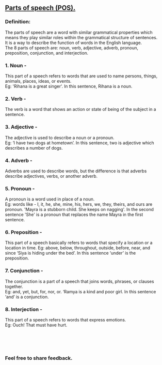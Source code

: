 ## [Parts of speech (POS).](https://prayuja-teli.github.io/Blog/Speech)<br/>    

### Definition:<br/> 
The parts of speech are a word with similar grammatical properties which means they play similar roles within the grammatical structure of sentences. It is a way to describe the function of words in the English language.<br/>
The 8 parts of speech are: noun, verb, adjective, adverb, pronoun, preposition, conjunction, and interjection.<br/> 

### 1. Noun - <br/> 
This part of a speech refers to words that are used to name persons, things, animals, places, ideas, or events.<br/>
Eg: 'Rihana is a great singer'. In this sentence, Rihana is a noun.<br/>

### 2. Verb - <br/>    
The verb is a word that shows an action or state of being of the subject in a sentence.<br/>

### 3. Adjective - <br/>    
The adjective is used to describe a noun or a pronoun.<br/>
Eg: ‘I have two dogs at hometown’. In this sentence, two is adjective which describes a number of dogs.<br/>

### 4. Adverb - <br/>    
Adverbs are used to describe words, but the difference is that adverbs describe adjectives, verbs, or another adverb.<br/>

### 5. Pronoun - <br/> 
A pronoun is a word used in place of a noun.<br/>
Eg: words like - I, it, he, she, mine, his, hers, we, they, theirs, and ours are pronoun.
'Mayra is a stubborn child. She keeps on nagging'. In the second sentence 'She' is a pronoun that replaces the name Mayra in the first sentence.<br/>

### 6. Preposition - <br/>    
This part of a speech basically refers to words that specify a location or a location in time.
Eg: above, below, throughout, outside, before, near, and since
‘Siya is hiding under the bed’. In this sentence ‘under’ is the preposition.<br/>

### 7. Conjunction - <br/>    
The conjunction is a part of a speech that joins words, phrases, or clauses together.<br/>
Eg:  and, yet, but, for, nor, or. 
‘Ramya is a kind and poor girl. In this sentence ‘and’ is a conjunction.<br/>

### 8. Interjection - <br/>    
This part of a speech refers to words that express emotions.<br/>
Eg: Ouch! That must have hurt.<br/><br/><br/><br/><br/>


### Feel free to share feedback.


